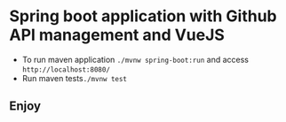 # Spring boot application with Github API management and VueJS

- To run maven application `./mvnw spring-boot:run` and access `http://localhost:8080/`
- Run maven tests`./mvnw test`

## Enjoy